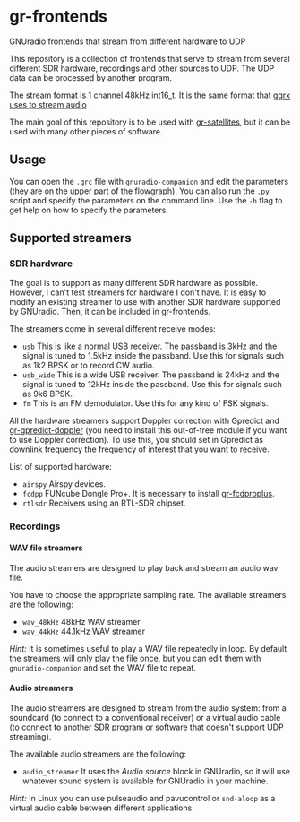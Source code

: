 # gr-frontends
GNUradio frontends that stream from different hardware to UDP

This repository is a collection of frontends that serve to stream from several
different SDR hardware, recordings and other sources to UDP. The UDP data can be
processed by another program.

The stream format is 1 channel 48kHz int16_t. It is the same format that
[gqrx uses to stream audio](http://gqrx.dk/doc/streaming-audio-over-udp)

The main goal of this repository is to be used with
[gr-satellites](https://github.com/daniestevez/gr-satellites), but it can be
used with many other pieces of software.

## Usage

You can open the `.grc` file with `gnuradio-companion` and edit the parameters
(they are on the upper part of the flowgraph). You can also run the `.py` script
and specify the parameters on the command line. Use the `-h` flag to get help
on how to specify the parameters.

## Supported streamers

### SDR hardware

The goal is to support as many different SDR hardware as possible. However, I
can't test streamers for hardware I don't have. It is easy to modify an existing
streamer to use with another SDR hardware supported by GNUradio. Then, it can be
included in gr-frontends.

The streamers come in several different receive modes:

  * `usb` This is like a normal USB receiver. The passband is 3kHz and the
    signal is tuned to 1.5kHz inside the passband. Use this for signals such as
    1k2 BPSK or to record CW audio.
  * `usb_wide` This is a wide USB receiver. The passband is 24kHz and the signal
    is tuned to 12kHz inside the passband. Use this for signals such as 9k6
    BPSK.
  * `fm` This is an FM demodulator. Use this for any kind of FSK signals.

All the hardware streamers support Doppler correction with Gpredict and
[gr-gpredict-doppler](https://github.com/wnagele/gr-gpredict-doppler) (you need
to install this out-of-tree module if you want to use Doppler correction). To
use this, you should set in Gpredict as downlink frequency the frequency of
interest that you want to receive.

List of supported hardware:

  * `airspy` Airspy devices.
  * `fcdpp` FUNcube Dongle Pro+. It is necessary to install
    [gr-fcdproplus](https://github.com/dl1ksv/gr-fcdproplus).
  * `rtlsdr` Receivers using an RTL-SDR chipset.


### Recordings

#### WAV file streamers

The audio streamers are designed to play back and stream an audio wav file.

You have to choose the appropriate sampling rate. The available streamers are the following:

  * `wav_48kHz` 48kHz WAV streamer
  * `wav_44kHz` 44.1kHz WAV streamer

*Hint:* It is sometimes useful to play a WAV file repeatedly in loop. By default
 the streamers will only play the file once, but you can edit them with
 `gnuradio-companion` and set the WAV file to repeat.
 
#### Audio streamers

The audio streamers are designed to stream from the audio system: from a
soundcard (to connect to a conventional receiver) or a virtual audio cable (to
connect to another SDR program or software that doesn't support UDP streaming).

The available audio streamers are the following:

  * `audio_streamer` It uses the *Audio source* block in GNUradio, so it will
    use whatever sound system is available for GNUradio in your machine.

*Hint:* In Linux you can use pulseaudio and pavucontrol or `snd-aloop` as a
 virtual audio cable between different applications.
